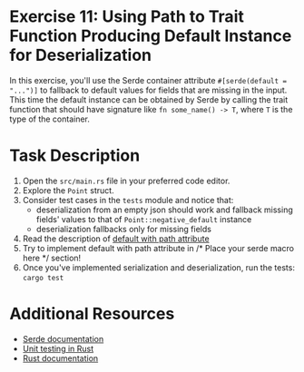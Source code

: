 # Exercise 11: Using Path to Trait Function Producing Default Instance for Deserialization

In this exercise, you'll use the Serde container attribute `#[serde(default = "...")]` to fallback to default values for fields that are missing in the input. This time the default instance can be obtained by Serde by calling the trait function that should have signature like `fn some_name() -> T`, where `T` is the type of the container.

# Task Description

1. Open the `src/main.rs` file in your preferred code editor.
2. Explore the `Point` struct.
3. Consider test cases in the `tests` module and notice that:
   - deserialization from an empty json should work and fallback missing fields' values to that of `Point::negative_default` instance
   - deserialization fallbacks only for missing fields
4. Read the description of [default with path attribute](https://serde.rs/container-attrs.html#default--path)
5. Try to implement default with path attribute in /* Place your serde macro here */ section!
6. Once you've implemented serialization and deserialization, run the tests: `cargo test`

# Additional Resources

* [Serde documentation](https://serde.rs/)
* [Unit testing in Rust](https://doc.rust-lang.org/rust-by-example/testing/unit_testing.html)
* [Rust documentation](https://www.rust-lang.org/learn)

